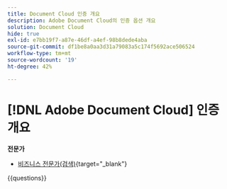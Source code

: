 ```yaml
---
title: Document Cloud 인증 개요
description: Adobe Document Cloud의 인증 옵션 개요
solution: Document Cloud
hide: true
exl-id: e7bb19f7-a87e-46df-a4ef-98b8dede4aba
source-git-commit: df1be8a0aa3d31a79083a5c174f5692ace506524
workflow-type: tm+mt
source-wordcount: '19'
ht-degree: 42%

---
```


# [!DNL Adobe Document Cloud] 인증 개요

**전문가**

* [비즈니스 전문가(검색)](https://certification.adobe.com/certification/document-cloud-business-practitioner-professional){target="_blank"} <!--AD0-D106-->

{{questions}}
